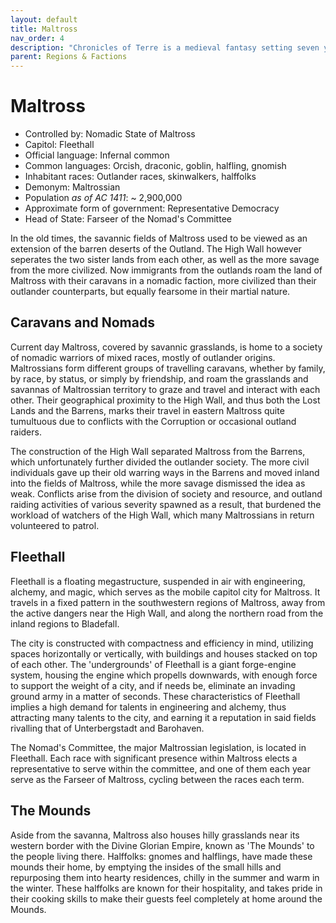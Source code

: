 ```yaml
---
layout: default
title: Maltross
nav_order: 4
description: "Chronicles of Terre is a medieval fantasy setting seven years in the writing, currently for dungeons & dragons 5th edition."
parent: Regions & Factions
---
```


# Maltross

- Controlled by: Nomadic State of Maltross
- Capitol: Fleethall
- Official language: Infernal common
- Common languages: Orcish, draconic, goblin, halfling, gnomish
- Inhabitant races: Outlander races, skinwalkers, halffolks
- Demonym: Maltrossian
- Population *as of AC 1411*: ~ 2,900,000
- Approximate form of government: Representative Democracy
- Head of State: Farseer of the Nomad's Committee

In the old times, the savannic fields of Maltross used to be viewed as an extension of the barren deserts of the Outland. The High Wall however seperates the two sister lands from each other, as well as the more savage from the more civilized. Now immigrants from the outlands roam the land of Maltross with their caravans in a nomadic faction, more civilized than their outlander counterparts, but equally fearsome in their martial nature.

## Caravans and Nomads

Current day Maltross, covered by savannic grasslands, is home to a society of nomadic warriors of mixed races, mostly of outlander origins. Maltrossians form different groups of travelling caravans, whether by family, by race, by status, or simply by friendship, and roam the grasslands and savannas of Maltrossian territory to graze and travel and interact with each other. Their geographical proximity to the High Wall, and thus both the Lost Lands and the Barrens, marks their travel in eastern Maltross quite tumultuous due to conflicts with the Corruption or occasional outland raiders.

The construction of the High Wall separated Maltross from the Barrens, which unfortunately further divided the outlander society. The more civil individuals gave up their old warring ways in the Barrens and moved inland into the fields of Maltross, while the more savage dismissed the idea as weak. Conflicts arise from the division of society and resource, and outland raiding activities of various severity spawned as a result, that burdened the workload of watchers of the High Wall, which many Maltrossians in return volunteered to patrol.

## Fleethall

Fleethall is a floating megastructure, suspended in air with engineering, alchemy, and magic, which serves as the mobile capitol city for Maltross. It travels in a fixed pattern in the southwestern regions of Maltross, away from the active dangers near the High Wall, and along the northern road from the inland regions to Bladefall.

The city is constructed with compactness and efficiency in mind, utilizing spaces horizontally or vertically, with buildings and houses stacked on top of each other. The 'undergrounds' of Fleethall is a giant forge-engine system, housing the engine which propells downwards, with enough force to support the weight of a city, and if needs be, eliminate an invading ground army in a matter of seconds. These characteristics of Fleethall implies a high demand for talents in engineering and alchemy, thus attracting many talents to the city, and earning it a reputation in said fields rivalling that of Unterbergstadt and Barohaven.

The Nomad's Committee, the major Maltrossian legislation, is located in Fleethall. Each race with significant presence within Maltross elects a representative to serve within the committee, and one of them each year serve as the Farseer of Maltross, cycling between the races each term.

## The Mounds

Aside from the savanna, Maltross also houses hilly grasslands near its western border with the Divine Glorian Empire, known as 'The Mounds' to the people living there. Halffolks: gnomes and halflings, have made these mounds their home, by emptying the insides of the small hills and repurposing them into hearty residences, chilly in the summer and warm in the winter. These halffolks are known for their hospitality, and takes pride in their cooking skills to make their guests feel completely at home around the Mounds.
